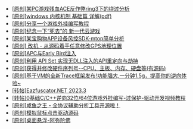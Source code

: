 + [[原创]某PC游戏残血ACE反作弊ring3下的绕过分析](https://bbs.kanxue.com/thread-284667.htm)
+ [[原创]windows 内核机制 基础篇 详解(pdf)](https://bbs.kanxue.com/thread-273423.htm)
+ [[原创]分享一个游戏外挂编写教程](https://bbs.kanxue.com/thread-286912.htm)
+ [[原创]纪念一下“死去”的 新一代云游戏](https://bbs.kanxue.com/thread-286957.htm)
+ [[原创]某宝购物APP设备风控SDK-mtop简单分析](https://bbs.kanxue.com/thread-284241.htm)
+ [[原创] 改机 - 从源码着手任意修改GPS地理位置](https://bbs.kanxue.com/thread-260364.htm)
+ [[原创]APC与Early Bird注入](https://bbs.kanxue.com/thread-285748.htm)
+ [[原创]利用 API Set 实现无DLL注入的API重定向与劫持](https://bbs.kanxue.com/thread-286823.htm)
+ [[原创]获得并修改硬件序列号--CPU、主板、内存、硬盘等(有源码)](https://bbs.kanxue.com/thread-282756.htm)
+ [[原创]基于VM的全新Trace框架发布!功能强大,一分钟1.5g，提高你的逆向体验~](https://bbs.kanxue.com/thread-285471.htm)
+ [[转帖]Eazfuscator.NET 2023.3](https://bbs.kanxue.com/thread-278393.htm)
+ [[转帖]0基础C/C++逆向32位/64位游戏外挂编写-过保护-驱动开发视频教程](https://bbs.kanxue.com/thread-286955.htm)
+ [[原创]咸鱼之王 - 全协议辅助分析工具开源啦！](https://bbs.kanxue.com/thread-286907.htm)
+ [[原创]模拟鼠标点击驱动源码](https://bbs.kanxue.com/thread-286960.htm)
+ [[原创]桌面悬浮-阿弥陀佛](https://bbs.kanxue.com/thread-287083.htm)
